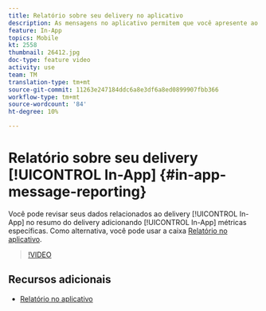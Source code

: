 ```yaml
---
title: Relatório sobre seu delivery no aplicativo
description: As mensagens no aplicativo permitem que você apresente ao usuário mensagens no aplicativo contextualmente relevantes em resposta ao comportamento em tempo real do cliente no aplicativo móvel.
feature: In-App
topics: Mobile
kt: 2558
thumbnail: 26412.jpg
doc-type: feature video
activity: use
team: TM
translation-type: tm+mt
source-git-commit: 11263e247184ddc6a8e3df6a8ed0899907fbb366
workflow-type: tm+mt
source-wordcount: '84'
ht-degree: 10%

---
```


# Relatório sobre seu delivery [!UICONTROL In-App] {#in-app-message-reporting}

Você pode revisar seus dados relacionados ao delivery [!UICONTROL In-App] no resumo do delivery adicionando [!UICONTROL In-App] métricas específicas. Como alternativa, você pode usar a caixa [Relatório no aplicativo](https://docs.adobe.com/content/help/en/campaign-standard/using/reporting/list-of-reports/in-app-report.html).

>[!VIDEO](https://video.tv.adobe.com/v/26412?quality=12)

## Recursos adicionais

* [Relatório no aplicativo](https://docs.adobe.com/content/help/en/campaign-standard/using/reporting/list-of-reports/in-app-report.html)
